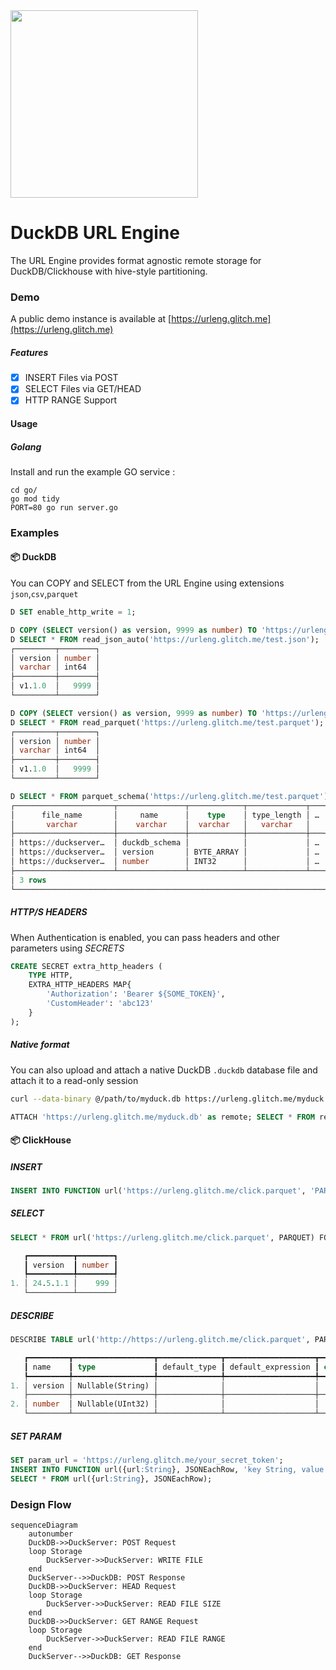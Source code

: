 <img src="https://github.com/user-attachments/assets/f8d31845-98c1-4f8e-b659-90c499818bc6" width=300 />


# DuckDB URL Engine
The URL Engine provides format agnostic remote storage for DuckDB/Clickhouse with hive-style partitioning.<br>

### Demo
A public demo instance is available at [https://urleng.glitch.me](https://urleng.glitch.me)

##### Features
- [x] INSERT Files via POST
- [x] SELECT Files via GET/HEAD
- [x] HTTP RANGE Support

#### Usage
##### Golang
Install and run the example GO service :
```
cd go/
go mod tidy
PORT=80 go run server.go
```

### Examples
#### 📦 DuckDB

You can COPY and SELECT from the URL Engine using extensions `json`,`csv`,`parquet`

```sql
D SET enable_http_write = 1;

D COPY (SELECT version() as version, 9999 as number) TO 'https://urleng.glitch.me/test.json';
D SELECT * FROM read_json_auto('https://urleng.glitch.me/test.json');
┌─────────┬────────┐
│ version │ number │
│ varchar │ int64  │
├─────────┼────────┤
│ v1.1.0  │   9999 │
└─────────┴────────┘

D COPY (SELECT version() as version, 9999 as number) TO 'https://urleng.glitch.me/test.parquet';
D SELECT * FROM read_parquet('https://urleng.glitch.me/test.parquet');
┌─────────┬────────┐
│ version │ number │
│ varchar │ int64  │
├─────────┼────────┤
│ v1.1.0  │   9999 │
└─────────┴────────┘

D SELECT * FROM parquet_schema('https://urleng.glitch.me/test.parquet');
┌──────────────────────┬───────────────┬────────────┬─────────────┬───┬────────────────┬───────┬───────────┬──────────┬──────────────┐
│      file_name       │     name      │    type    │ type_length │ … │ converted_type │ scale │ precision │ field_id │ logical_type │
│       varchar        │    varchar    │  varchar   │   varchar   │   │    varchar     │ int64 │   int64   │  int64   │   varchar    │
├──────────────────────┼───────────────┼────────────┼─────────────┼───┼────────────────┼───────┼───────────┼──────────┼──────────────┤
│ https://duckserver…  │ duckdb_schema │            │             │ … │                │       │           │          │              │
│ https://duckserver…  │ version       │ BYTE_ARRAY │             │ … │ UTF8           │       │           │          │              │
│ https://duckserver…  │ number        │ INT32      │             │ … │ INT_32         │       │           │          │              │
├──────────────────────┴───────────────┴────────────┴─────────────┴───┴────────────────┴───────┴───────────┴──────────┴──────────────┤
│ 3 rows                                                                                                        11 columns (9 shown) │
└────────────────────────────────────────────────────────────────────────────────────────────────────────────────────────────────────┘
```

##### HTTP/S HEADERS
When Authentication is enabled, you can pass headers and other parameters using _SECRETS_

```sql
CREATE SECRET extra_http_headers (
    TYPE HTTP, 
    EXTRA_HTTP_HEADERS MAP{
		'Authorization': 'Bearer ${SOME_TOKEN}',
		'CustomHeader': 'abc123'
	}
);
```

##### Native format

You can also upload and attach a native DuckDB `.duckdb` database file and attach it to a read-only session
```bash
curl --data-binary @/path/to/myduck.db https://urleng.glitch.me/myduck.db
```
```sql
ATTACH 'https://urleng.glitch.me/myduck.db' as remote; SELECT * FROM remote.table;
```



#### 📦 ClickHouse
##### INSERT
```sql
INSERT INTO FUNCTION url('https://urleng.glitch.me/click.parquet', 'PARQUET', 'column1 String, column2 UInt32') VALUES (version(), 999);
```
##### SELECT
```sql
SELECT * FROM url('https://urleng.glitch.me/click.parquet', PARQUET) FORMAT Pretty;

   ┏━━━━━━━━━━┳━━━━━━━━┓
   ┃ version  ┃ number ┃
   ┡━━━━━━━━━━╇━━━━━━━━┩
1. │ 24.5.1.1 │    999 │
   └──────────┴────────┘
```

##### DESCRIBE
```sql
DESCRIBE TABLE url('http://https://urleng.glitch.me/click.parquet', PARQUET) FORMAT Pretty;

   ┏━━━━━━━━━┳━━━━━━━━━━━━━━━━━━┳━━━━━━━━━━━━━━┳━━━━━━━━━━━━━━━━━━━━┳━━━━━━━━━┳━━━━━━━━━━━━━━━━━━┳━━━━━━━━━━━━━━━━┓
   ┃ name    ┃ type             ┃ default_type ┃ default_expression ┃ comment ┃ codec_expression ┃ ttl_expression ┃
   ┡━━━━━━━━━╇━━━━━━━━━━━━━━━━━━╇━━━━━━━━━━━━━━╇━━━━━━━━━━━━━━━━━━━━╇━━━━━━━━━╇━━━━━━━━━━━━━━━━━━╇━━━━━━━━━━━━━━━━┩
1. │ version │ Nullable(String) │              │                    │         │                  │                │
   ├─────────┼──────────────────┼──────────────┼────────────────────┼─────────┼──────────────────┼────────────────┤
2. │ number  │ Nullable(UInt32) │              │                    │         │                  │                │
   └─────────┴──────────────────┴──────────────┴────────────────────┴─────────┴──────────────────┴────────────────┘
```
##### SET PARAM
```sql
SET param_url = 'https://urleng.glitch.me/your_secret_token';
INSERT INTO FUNCTION url({url﻿:String}, JSONEachRow, 'key String, value UInt64') VALUES ('hello', 1);
SELECT * FROM url({url:String}, JSONEachRow);
```



### Design Flow

```mermaid
sequenceDiagram
    autonumber
    DuckDB->>DuckServer: POST Request
    loop Storage
        DuckServer->>DuckServer: WRITE FILE
    end
    DuckServer-->>DuckDB: POST Response
    DuckDB->>DuckServer: HEAD Request
    loop Storage
        DuckServer->>DuckServer: READ FILE SIZE
    end
    DuckDB->>DuckServer: GET RANGE Request
    loop Storage
        DuckServer->>DuckServer: READ FILE RANGE
    end
    DuckServer-->>DuckDB: GET Response
```
